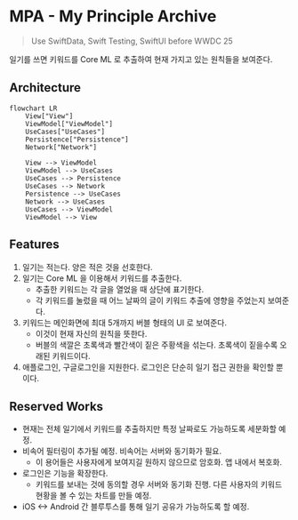 # MPA - My Principle Archive

> Use SwiftData, Swift Testing, SwiftUI before WWDC 25

일기를 쓰면 키워드를 Core ML 로 추출하여 현재 가지고 있는 원칙들을 보여준다.

## Architecture

```mermaid
flowchart LR
    View["View"]
    ViewModel["ViewModel"]
    UseCases["UseCases"]
    Persistence["Persistence"]
    Network["Network"]

    View --> ViewModel
    ViewModel --> UseCases
    UseCases --> Persistence
    UseCases --> Network
    Persistence --> UseCases
    Network --> UseCases
    UseCases --> ViewModel
    ViewModel --> View
```


## Features

1. 일기는 적는다. 양은 적은 것을 선호한다.
2. 일기는 Core ML 을 이용해서 키워드를 추출한다.
    - 추출한 키워드는 각 글을 열었을 때 상단에 표기한다.
    - 각 키워드를 눌렀을 때 어느 날짜의 글이 키워드 추출에 영향을 주었는지 보여준다.
3. 키워드는 메인화면에 최대 5개까지 버블 형태의 UI 로 보여준다.
    - 이것이 현재 자신의 원칙을 뜻한다.
    - 버블의 색깔은 초록색과 빨간색이 짙은 주황색을 섞는다. 초록색이 짙을수록 오래된 키워드이다.
4. 애플로그인, 구글로그인을 지원한다. 로그인은 단순히 일기 접근 권한을 확인할 뿐이다.

## Reserved Works

- 현재는 전체 일기에서 키워드를 추출하지만 특정 날짜로도 가능하도록 세분화할 예정.
- 비속어 필터링이 추가될 예정. 비속어는 서버와 동기화가 필요.
    - 이 용어들은 사용자에게 보여지길 원하지 않으므로 암호화. 앱 내에서 복호화.
- 로그인은 기능을 확장한다.
    - 키워드를 보내는 것에 동의할 경우 서버와 동기화 진행. 다른 사용자의 키워드 현황을 볼 수 있는 차트를 만들 예정.
- iOS <-> Android 간 블루투스를 통해 일기 공유가 가능하도록 할 예정.
